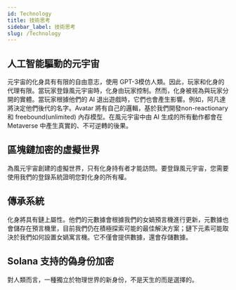 ```yaml
---
id: Technology
title: 技術思考
sidebar_label: 技術思考
slug: /Technology
---
```

## 人工智能驅動的元宇宙
元宇宙的化身具有有限的自由意志，使用 GPT-3模仿人類。因此，玩家和化身的代理有限。當玩家登錄風元宇宙時，化身由玩家控制。然而，化身被視為與玩家分開的實體。當玩家根據他們的 AI 退出遊戲時，它們也會產生影響。例如，阿凡達將決定他們後代的名字。Avatar 將有自己的邏輯，基於我們開發non-reactionary 和 freebound(unlimited) 內存模型。在風元宇宙中由 AI 生成的所有動作都會在 Metaverse 中產生真實的、不可逆轉的後果。

## 區塊鏈加密的虛擬世界
為風元宇宙創建的虛擬世界，只有化身持有者才能訪問。要登錄風元宇宙，您需要使用我們的登錄系統證明您對化身的所有權。

## 傳承系統
化身將具有鏈上屬性。他們的元數據會根據我們的女媧預言機進行更新，元數據也會儲存在預言機里，目前我們仍在積極探索可能的最佳解決方案；鏈下元素可能取決於我們如何設置女媧寓言機。它不僅會提供數據，還會存儲數據。

## Solana 支持的偽身份加密
對人類而言，一種獨立於物理世界的新身份，不是天生的而是選擇的。

